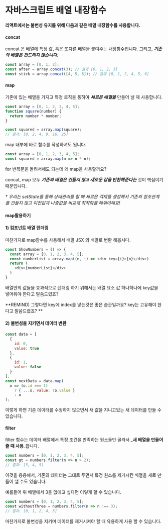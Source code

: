 # 자바스크립트 배열 내장함수

**리액트에서는 불변성 유지를 위해 다음과 같은 배열 내장함수를 사용합니다.**

#### concat

concat 은 배열에 특정 값, 혹은 또다른 배열을 붙여주는 내장함수입니다. 그리고, _**기존의 배열은 건드리지 않습니다**_.

```js
const array = [0, 1, 2];
const after = array.concat(3); // 결과 [0, 1, 2, 3]
const stick = array.concat([4, 5, 6]); // 결과 [0, 1, 2, 4, 5, 6]
```

#### map

기존에 있는 배열을 가지고 특정 로직을 통하여 _**새로운 배열을**_ 만들어 낼 때 사용합니다.

```js
const array = [0, 1, 2, 3, 4, 5];
function square(number) {
  return number * number;
}

const squared = array.map(square);
// 결과: [0, 2, 4, 9, 16, 25]
```

map 내부에 바로 함수를 작성하셔도 됩니다.

```js
const array = [0, 1, 2, 3, 4, 5];
const squared = array.map(n => n * n);
```

for 반복문을 돌려서해도 되는데 왜 map을 사용할까요?

concat, map 모두 _**기존의 배열은 건들지 않고 새로운 값을 반환해준다는**_ 것이 핵심이기 때문입니다.

_\* 우리는 setState를 통해 상태관리를 할 때 새로운 객체를 생성해서 기존의 참조관계를 건들지 않고 이전값과 나중값을 비교해 최적화를 해줘야해요!_

#### map활용하기

#### 1\) 컴포넌트 배열 렌더링

마찬가지로 map함수를 사용해서 배열 JSX 의 배열로 변환 해봅시다.

```js
const ShowNumbers = () => {
  const array = [0, 1, 2, 3, 4, 5];
  const numberList = array.map((n, i) => <div key={i}>{n}</div>)
  return (
    <div>{numberList}</div>
  )
}
```

배열안의 값들을 효과적으로 렌더링 하기 위해서는 배열 요소 값 하나하나에 key값을 넣어줘야 한다고 말씀드렸죠?

**REMIND\) 그렇다면 key에 index를 넣는것은 좋은 습관일까요? key는 고유해야 한다고 말씀드렸죠? **

#### 2\) 불변성을 지키면서 데이터 변환

```js
const data = [
  {
    id: 0,
    value: true
  },
  {
    id: 1,
    value: false
  }
];
const nextData = data.map(
  o => (o.id === 1)
    ? { ...o, value: !o.value }
    : o
);
```

이렇게 하면 기존 데이터를 수정하지 않으면서 새 값을 지니고있는 새 데이터를 만들 수 있습니다.

#### filter

filter 함수는 데이터 배열에서 특정 조건을 만족하는 원소들만 골라서 _**새 배열을 만들어줄 때 사용**_합니다.

```js
const numbers = [0, 1, 2, 3, 4, 5];
const gt = numbers.filter(n => n > 2);
// 결과: [3, 4, 5]
```

이것을 응용해서, 기존의 데이터는 그대로 두면서 특정 원소를 제거시킨 배열을 새로 만들어 낼 수도 있습니다.

예를들어 위 배열에서 3을 없애고 싶다면 이렇게 할 수 있습니다.

```js
const numbers = [0, 1, 2, 3, 4, 5];
const withoutThree = numbers.filter(n => n !== 3);
// 결과: [0, 1, 2, 4, 5]
```

마찬가지로 불변성을 지키며 데이터를 제거시켜야 할 때 유용하게 사용 할 수 있습니다.

